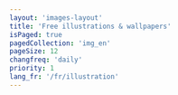 ```yaml
---
layout: 'images-layout'
title: 'Free illustrations & wallpapers'
isPaged: true
pagedCollection: 'img_en'
pageSize: 12
changfreq: 'daily'
priority: 1
lang_fr: '/fr/illustration'
---
```

